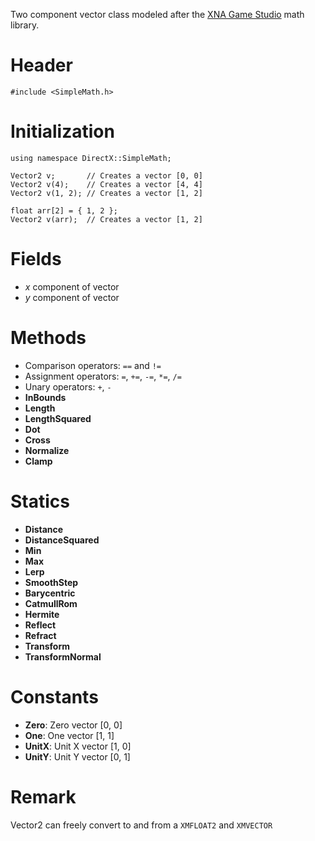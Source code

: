 Two component vector class modeled after the [XNA Game Studio](https://msdn.microsoft.com/en-us/library/microsoft.xna.framework.vector2.aspx) math library.

# Header

    #include <SimpleMath.h>

# Initialization

    using namespace DirectX::SimpleMath;

    Vector2 v;       // Creates a vector [0, 0]
    Vector2 v(4);    // Creates a vector [4, 4]
    Vector2 v(1, 2); // Creates a vector [1, 2]

    float arr[2] = { 1, 2 };
    Vector2 v(arr);  // Creates a vector [1, 2]

# Fields
* *x* component of vector
* *y* component of vector

# Methods
* Comparison operators: ``==`` and ``!=``
* Assignment operators: ``=``, ``+=``, ``-=``, ``*=``, ``/=``
* Unary operators: ``+``, ``-``
* **InBounds**
* **Length**
* **LengthSquared**
* **Dot**
* **Cross**
* **Normalize**
* **Clamp**

# Statics
* **Distance**
* **DistanceSquared**
* **Min**
* **Max**
* **Lerp**
* **SmoothStep**
* **Barycentric**
* **CatmullRom**
* **Hermite**
* **Reflect**
* **Refract**
* **Transform**
* **TransformNormal**

# Constants

* **Zero**: Zero vector [0, 0]
* **One**: One vector [1, 1]
* **UnitX**: Unit X vector [1, 0]
* **UnitY**: Unit Y vector [0, 1]

# Remark
Vector2 can freely convert to and from a ``XMFLOAT2`` and ``XMVECTOR``
